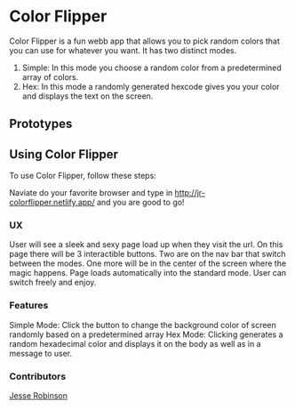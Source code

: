 # Color Flipper

Color Flipper is a fun webb app that allows you to pick random colors that you can use for whatever you want. It has two distinct modes.
1. Simple: In this mode you choose a random color from a predetermined array of colors.
2. Hex: In this mode a randomly generated hexcode gives you your color and displays the text on the screen.

## Prototypes


## Using Color Flipper

To use Color Flipper, follow these steps:

Naviate do your favorite browser and type in http://jr-colorflipper.netlify.app/ and you are good to go!

### UX

User will see a sleek and sexy page load up when they visit the url. On this page there will be 3 interactible buttons. Two are on the nav bar that switch between the modes. One more will be in the center of the screen where the magic happens.
Page loads automatically into the standard mode. User can switch freely and enjoy.

### Features

Simple Mode: Click the button to change the background color of screen randomly based on a predetermined array
Hex Mode: Clicking generates a random hexadecimal color and displays it on the body as well as in a message to user.

### Contributors

[Jesse Robinson](https://github.com/jrobinson0529)
